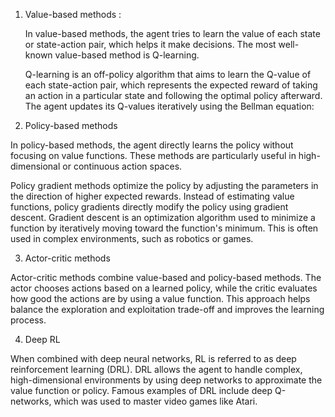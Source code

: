 1. Value-based methods :

   In value-based methods, the agent tries to learn the value of each state or state-action pair, which helps it make decisions. The most well-known value-based method is Q-learning.

    Q-learning is an off-policy algorithm that aims to learn the Q-value of each state-action pair, which represents the expected reward of taking an action in a particular state and following the optimal policy afterward. The agent updates its Q-values iteratively using the Bellman equation:


2. Policy-based methods

  In policy-based methods, the agent directly learns the policy without focusing on value functions. These methods are particularly useful in high-dimensional or continuous action spaces.

  Policy gradient methods optimize the policy by adjusting the parameters in the direction of higher expected rewards. Instead of estimating value functions, policy gradients directly modify the policy using gradient descent. Gradient descent is an optimization algorithm used to minimize a function by iteratively moving toward the function's minimum. This is often used in complex environments, such as robotics or games.

3. Actor-critic methods

  Actor-critic methods combine value-based and policy-based methods. The actor chooses actions based on a learned policy, while the critic evaluates how good the actions are by using a value function. This approach helps balance the exploration and exploitation trade-off and improves the learning process.

4. Deep RL

  When combined with deep neural networks, RL is referred to as deep reinforcement learning (DRL). DRL allows the agent to handle complex, high-dimensional environments by using deep networks to approximate the value function or policy. Famous examples of DRL include deep Q-networks, which was used to master video games like Atari.

